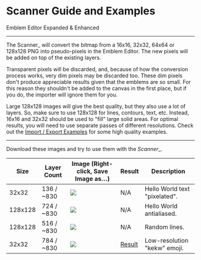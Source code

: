 # Scanner Guide and Examples

Emblem Editor Expanded & Enhanced

------------------------------------------------------------------------------------------------------------------------

The Scanner_ will convert the bitmap from a 16x16, 32x32, 64x64 or 128x128 PNG into pseudo-pixels in the Emblem Editor.
The new pixels will be added on top of the existing layers.

Transparent pixels will be discarded, and, because of how the conversion process works, very dim pixels may be discarded
too. These dim pixels don't produce appreciable results given that the emblems are so small. For this reason they
shouldn't be added to the canvas in the first place, but if you do, the importer will ignore them for you.

Large 128x128 images will give the best quality, but they also use a lot of layers. So, make sure to use 128x128 for
lines, contours, text, etc. Instead, 16x16 and 32x32 should be used to "fill" large solid areas. For optimal results,
you will need to use separate passes of different resolutions.
Check out the [Import / Export Examples](./readme-import.md) for some high quality examples.

------------------------------------------------------------------------------------------------------------------------

[e1]: ./readme-scanner/example-1.png
[e2]: ./readme-scanner/example-2.png
[e3]: ./readme-scanner/example-3.png
[e4]: ./readme-scanner/example-4.png

[r4]: ./readme-scanner/result-4.jpg

Download these images and try to use them with the _Scanner__.

| Size    | Layer Count | Image (Right-click, Save Image as…) | Result       | Description                             |
|---------|-------------|-------------------------------------|--------------|-----------------------------------------|
| 32x32   | 136 / ~830  | ![][e1]                             | N/A          | Hello World text "pixelated".           |
| 128x128 | 724 / ~830  | ![][e2]                             | N/A          | Hello World antialiased.                |
| 128x128 | 516 / ~830  | ![][e3]                             | N/A          | Random lines.                           |
| 32x32   | 784 / ~830  | ![][e4]                             | [Result][r4] | Low-resolution "kekw" emoji.            |
